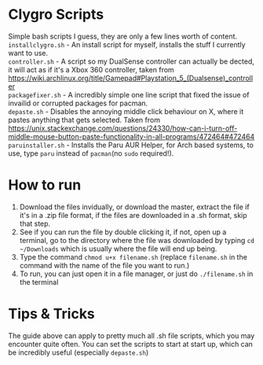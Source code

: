 # Clygro Scripts
Simple bash scripts I guess, they are only a few lines worth of content. <br>
`installclygro.sh` - An install script for myself, installs the stuff I currently want to use. <br>
`controller.sh` - A script so my DualSense controller can actually be dected, it will act as if it's a Xbox 360 controller, taken from https://wiki.archlinux.org/title/Gamepad#Playstation_5_(Dualsense)_controller <br>
`packagefixer.sh` - A incredibly simple one line script that fixed the issue of invailid or corrupted packages for pacman. <br>
`depaste.sh` - Disables the annoying middle click behaviour on X, where it pastes anything that gets selected. Taken from https://unix.stackexchange.com/questions/24330/how-can-i-turn-off-middle-mouse-button-paste-functionality-in-all-programs/472464#472464 <br>
`paruinstaller.sh` - Installs the Paru AUR Helper, for Arch based systems, to use, type `paru` instead of `pacman`(no `sudo` required!). <br>
# How to run
1. Download the files invidually, or download the master, extract the file if it's in a .zip file format, if the files are downloaded in a .sh format, skip that step.
2. See if you can run the file by double clicking it, if not, open up a terminal, go to the directory where the file was downloaded by typing `cd ~/Downloads` which is usually where the file will end up being. 
3. Type the command `chmod u+x filename.sh` (replace `filename.sh` in the command with the name of the file you want to run.)
4. To run, you can just open it in a file manager, or just do `./filename.sh` in the terminal
# Tips & Tricks
The guide above can apply to pretty much all .sh file scripts, which you may encounter quite often.
You can set the scripts to start at start up, which can be incredibly useful (especially `depaste.sh`)
